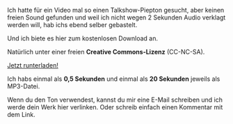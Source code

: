 <!--
.. title: Talkshow-Piepton
.. slug: 281-talkshow-piepton
.. date: 2007-10-20 22:28:48
.. tags: Creative Commons,Audio
.. description: Talkshow-Piepton kostenloser Download
.. type: text
-->

Ich hatte für ein Video mal so einen Talkshow-Piepton gesucht, aber keinen freien Sound gefunden und weil ich nicht wegen 2 Sekunden Audio verklagt werden will, hab ichs ebend selber gebastelt.
<!-- TEASER_END -->

Und ich biete es hier zum kostenlosen Download an.

Natürlich unter einer freien **Creative Commons-Lizenz** (CC-NC-SA).

<a href="/download/Talkshow-Piepton.zip" class='piwik_download'>Jetzt runterladen!</a>

Ich habs einmal als **0,5 Sekunden** und einmal als **20 Sekunden** jeweils als MP3-Datei.

Wenn du den Ton verwendest, kannst du mir eine E-Mail schreiben und ich werde dein Werk hier verlinken.
Oder schreib einfach einen Kommentar mit dem Link.
